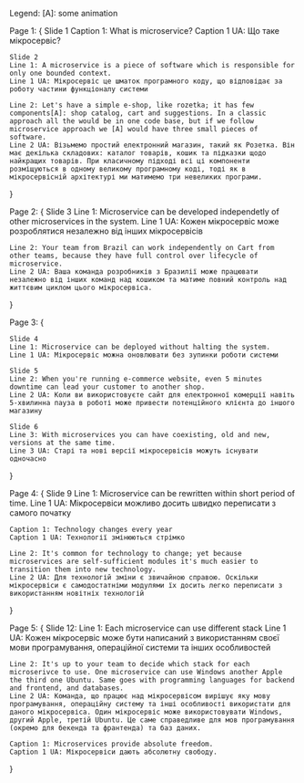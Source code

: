 Legend:
[A]: some animation

Page 1: {
    Slide 1
    Caption 1: What is microservice?
    Caption 1 UA: Що таке мікросервіс?
    
    Slide 2
    Line 1: A microservice is a piece of software which is responsible for only one bounded context.
    Line 1 UA: Мікросервіс це шматок програмного коду, що відповідає за роботу частини функціоналу системи

    Line 2: Let's have a simple e-shop, like rozetka; it has few components[A]: shop catalog, cart and suggestions. In a classic approach all the would be in one code base, but if we follow microservice approach we [A] would have three small pieces of software.
    Line 2 UA: Візьмемо простий електронний магазин, такий як Розетка. Він має декілька складових: каталог товарів, кошик та підказки щодо найкращих товарів. При класичному підході всі ці компоненти розміщуються в одному великому програмному коді, тоді як в мікросервісній архітектурі ми матимемо три невеликих програми.
} 

Page 2: {
    Slide 3
    Line 1: Microservice can be developed independetly of other microservices in the system.
    Line 1 UA: Кожен мікросервіс може розроблятися незалежно від інших мікросервісів

    Line 2: Your team from Brazil can work independently on Cart from other teams, because they have full control over lifecycle of microservice.
    Line 2 UA: Ваша команда розробників з Бразилії може працювати незалежно від інших команд над кошиком та матиме повний контроль над життєвим циклом цього мікросервіса.
}

Page 3: {

    Slide 4
    Line 1: Microservice can be deployed without halting the system.
    Line 1 UA: Мікросервіс можна оновлювати без зупинки роботи системи

    Slide 5
    Line 2: When you're running e-commerce website, even 5 minutes downtime can lead your customer to another shop.
    Line 2 UA: Коли ви використовуєте сайт для електронної комерції навіть 5-хвилинна пауза в роботі може привести потенційного клієнта до іншого магазину

    Slide 6
    Line 3: With microservices you can have coexisting, old and new, versions at the same time.
    Line 3 UA: Старі та нові версії мікросервісів можуть існувати одночасно
}

Page 4: {
    Slide 9
    Line 1: Microservice can be rewritten within short period of time.
    Line 1 UA: Мікросервіси можливо досить швидко переписати з самого початку

    Caption 1: Technology changes every year
    Caption 1 UA: Технології змінюються стрімко

    Line 2: It's common for technology to change; yet because microservices are self-sufficient modules it's much easier to transition them into new technology.
    Line 2 UA: Для технологій зміни є звичайною справою. Оскільки мікросервіси є самодостатніми модулями їх досить легко переписати з використанням новітніх технологій
}

Page 5: {
    Slide 12:
    Line 1: Each microservice can use different stack
    Line 1 UA: Кожен мікросервіс може бути написаний з використанням своєї мови програмування, операційної системи та інших особливостей

    Line 2: It's up to your team to decide which stack for each microserivce to use. One microservice can use Windows another Apple the third one Ubuntu. Same goes with programming languages for backend and frontend, and databases. 
    Line 2 UA: Команда, що працює над мікросервісом вирішує яку мову програмування, операційну систему та інші особливості використати для даного мікросервіса. Один мікросервіс може використовувати Windows, другий Apple, третій Ubuntu. Це саме справедливе для мов програмування (окремо для бекенда та франтенда) та баз даних.

    Caption 1: Microservices provide absolute freedom.
    Caption 1 UA: Мікросервіси дають абсолютну свободу.
}